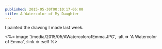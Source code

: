```yaml
---
published: 2015-05-30T00:10:17-05:00
title: A Watercolor of My Daughter
---
```

I painted the drawing I made last week.

<%= image '/media/2015/05/AWatercolorofEmma.JPG', :alt => 'A Watercolor of Emma', :link => :self %>